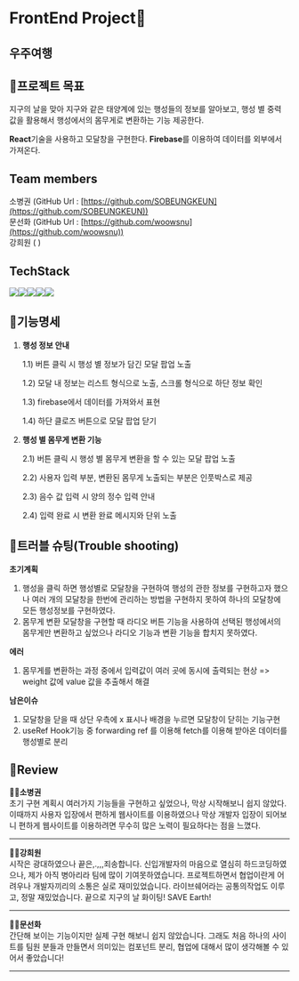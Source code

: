 # FrontEnd Project🔨
## 우주여행
## 🚩프로젝트 목표
지구의 날을 맞아 지구와 같은 태양계에 있는 행성들의 정보를 알아보고, 행성 별 중력 값을 활용해서 행성에서의 몸무게로 변환하는 기능 제공한다.

 **React**기술을 사용하고 모달창을 구현한다. **Firebase**를 이용하여 데이터를 외부에서 가져온다.

## Team members
소병권 (GitHub Url : [https://github.com/SOBEUNGKEUN](https://github.com/SOBEUNGKEUN))
<br>
문선화 (GitHub Url : [https://github.com/woowsnu](https://github.com/woowsnu))
<br>
강희원 ( )

## TechStack
<img  src="https://img.shields.io/badge/javascript-F7DF1E?style=for-the-badge&logo=javascript&logoColor=black"><img  src="https://img.shields.io/badge/css-1572B6?style=for-the-badge&logo=css3&logoColor=white"><img  src="https://img.shields.io/badge/react-61DAFB?style=for-the-badge&logo=react&logoColor=black"><img  src="https://img.shields.io/badge/node.js-339933?style=for-the-badge&logo=Node.js&logoColor=white"><img  src="https://img.shields.io/badge/firebase-FFCA28?style=for-the-badge&logo=firebase&logoColor=white">

## 🚩기능명세
1.  **행성 정보 안내**
    
    1.1) 버튼 클릭 시 행성 별 정보가 담긴 모달 팝업 노출
    
    1.2) 모달 내 정보는 리스트 형식으로 노출, 스크롤 형식으로 하단 정보 확인
    
    1.3) firebase에서 데이터를 가져와서 표현
    
    1.4) 하단 클로즈 버튼으로 모달 팝업 닫기
    
2.  **행성 별 몸무게 변환 기능**
    
    2.1) 버튼 클릭 시 행성 별 몸무게 변환을 할 수 있는 모달 팝업 노출
    
    2.2) 사용자 입력 부분, 변환된 몸무게 노출되는 부분은 인풋박스로 제공
    
    2.3) 음수 값 입력 시 양의 정수 입력 안내
    
    2.4) 입력 완료 시 변환 완료 메시지와 단위 노출
## 🚩트러블 슈팅(Trouble shooting)
**초기계획**

1.  행성을 클릭 하면 행성별로 모달창을 구현하여 행성의 관한 정보를 구현하고자 했으나 여러 개의 모달창을 한번에 관리하는 방법을 구현하지 못하여 하나의 모달창에 모든 행성정보를 구현하였다.
2.  몸무게 변환 모달창을 구현할 때 라디오 버튼 기능을 사용하여 선택된 행성에서의 몸무게만 변환하고 싶었으나 라디오 기능과 변환 기능을 합치지 못하였다.

**에러**

1.  몸무게를 변환하는 과정 중에서 입력값이 여러 곳에 동시에 출력되는 현상
     => weight 값에 value 값을 추출해서 해결

**남은이슈**

1.  모달창을 닫을 때 상단 우측에 x 표시나 배경을 누르면 모달창이 닫히는 기능구현
2.  useRef Hook기능 중 forwarding ref 를 이용해 fetch를 이용해 받아온 데이터를 행성별로 분리

## 🚩Review
**👨‍💻소병권** 
<br>
초기 구현 계획시 여러가지 기능들을 구현하고 싶었으나, 막상 시작해보니 쉽지 않았다. 이때까지 사용자 입장에서 편하게 웹사이트를 이용하였으나 막상 개발자 입장이 되어보니 편하게 웹사이트를 이용하려면 무수히 많은 노력이 필요하다는 점을 느꼈다.

---
**👨‍💻강희원** 
<br>
시작은 광대하였으나 끝은,.,,,죄송합니다. 신입개발자의 마음으로 열심히 하드코딩하였으나, 제가 아직 병아리라 팀에 많이 기여못하였습니다. 프로젝트하면서 협업이란게 어려우나 개발자끼리의 소통은 실로 재미있었습니다. 라이브쉐어라는 공통의작업도 이루고, 정말 재밌었습니다. 끝으로 지구의 날 화이팅! SAVE Earth!

---
**👨‍💻문선화** 
<br>
간단해 보이는 기능이지만 실제 구현 해보니 쉽지 않았습니다. 그래도 처음 하나의 사이트를 팀원 분들과 만들면서 의미있는 컴포넌트 분리, 협업에 대해서 많이 생각해볼 수 있어서 좋았습니다!

---





